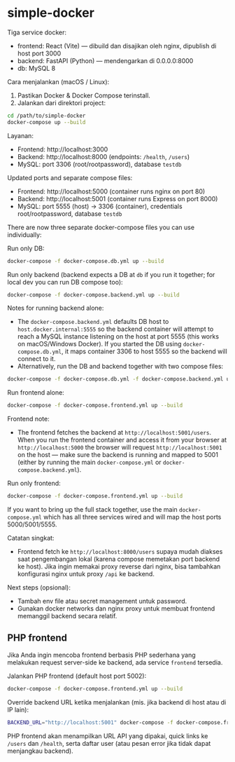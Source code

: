 # simple-docker

Tiga service docker:

- frontend: React (Vite) — dibuild dan disajikan oleh nginx, dipublish di host port 3000
- backend: FastAPI (Python) — mendengarkan di 0.0.0.0:8000
- db: MySQL 8

Cara menjalankan (macOS / Linux):

1. Pastikan Docker & Docker Compose terinstall.
2. Jalankan dari direktori project:

```bash
cd /path/to/simple-docker
docker-compose up --build
```

Layanan:
- Frontend: http://localhost:3000
- Backend: http://localhost:8000 (endpoints: `/health`, `/users`)
- MySQL: port 3306 (root/rootpassword), database `testdb`

Updated ports and separate compose files:
- Frontend: http://localhost:5000 (container runs nginx on port 80)
- Backend: http://localhost:5001 (container runs Express on port 8000)
- MySQL: port 5555 (host) -> 3306 (container), credentials root/rootpassword, database `testdb`

There are now three separate docker-compose files you can use individually:

Run only DB:

```bash
docker-compose -f docker-compose.db.yml up --build
```

Run only backend (backend expects a DB at `db` if you run it together; for local dev you can run DB compose too):

```bash
docker-compose -f docker-compose.backend.yml up --build
```

Notes for running backend alone:
- The `docker-compose.backend.yml` defaults DB host to `host.docker.internal:5555` so the backend container will attempt to reach a MySQL instance listening on the host at port 5555 (this works on macOS/Windows Docker). If you started the DB using `docker-compose.db.yml`, it maps container 3306 to host 5555 so the backend will connect to it.
- Alternatively, run the DB and backend together with two compose files:

```bash
docker-compose -f docker-compose.db.yml -f docker-compose.backend.yml up --build
```

Run frontend alone:

```bash
docker-compose -f docker-compose.frontend.yml up --build
```

Frontend note:
- The frontend fetches the backend at `http://localhost:5001/users`. When you run the frontend container and access it from your browser at `http://localhost:5000` the browser will request `http://localhost:5001` on the host — make sure the backend is running and mapped to 5001 (either by running the main `docker-compose.yml` or `docker-compose.backend.yml`).

Run only frontend:

```bash
docker-compose -f docker-compose.frontend.yml up --build
```

If you want to bring up the full stack together, use the main `docker-compose.yml` which has all three services wired and will map the host ports 5000/5001/5555.

Catatan singkat:
- Frontend fetch ke `http://localhost:8000/users` supaya mudah diakses saat pengembangan lokal (karena compose memetakan port backend ke host). Jika ingin memakai proxy reverse dari nginx, bisa tambahkan konfigurasi nginx untuk proxy `/api` ke backend.

Next steps (opsional):
- Tambah env file atau secret management untuk password.
- Gunakan docker networks dan nginx proxy untuk membuat frontend memanggil backend secara relatif.
 
PHP frontend
---------------
Jika Anda ingin mencoba frontend berbasis PHP sederhana yang melakukan request server-side ke backend, ada service `frontend` tersedia.

Jalankan PHP frontend (default host port 5002):

```bash
docker-compose -f docker-compose.frontend.yml up --build
```

Override backend URL ketika menjalankan (mis. jika backend di host atau di IP lain):

```bash
BACKEND_URL="http://localhost:5001" docker-compose -f docker-compose.frontend.yml up --build
```

PHP frontend akan menampilkan URL API yang dipakai, quick links ke `/users` dan `/health`, serta daftar user (atau pesan error jika tidak dapat menjangkau backend).
